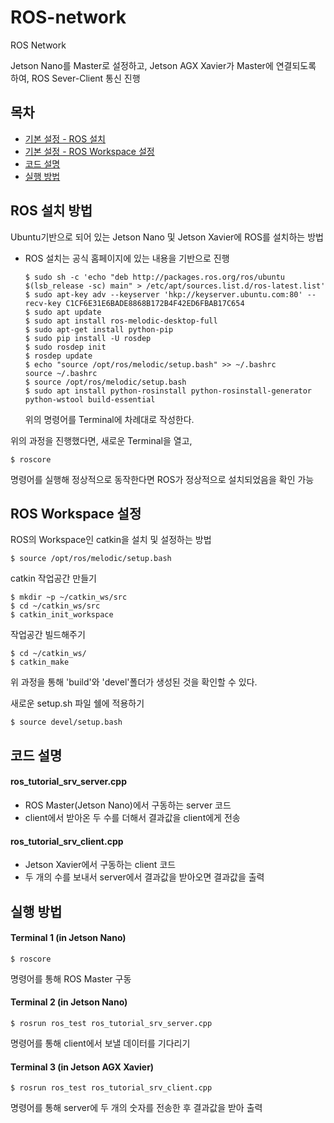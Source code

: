 # ROS-network
ROS Network

Jetson Nano를 Master로 설정하고, Jetson AGX Xavier가 Master에 연결되도록 하여,
ROS Sever-Client 통신 진행<br/>

## 목차
* [기본 설정 - ROS 설치](#ROS-설치-방법)
* [기본 설정 - ROS Workspace 설정](#ROS-Workspace-설정)
* [코드 설명](#코드-설명)
* [실행 방법](#실행-방법)

## ROS 설치 방법
Ubuntu기반으로 되어 있는 Jetson Nano 및 Jetson Xavier에 ROS를 설치하는 방법

* ROS 설치는 공식 홈페이지에 있는 내용을 기반으로 진행
  ```
  $ sudo sh -c 'echo "deb http://packages.ros.org/ros/ubuntu $(lsb_release -sc) main" > /etc/apt/sources.list.d/ros-latest.list'
  $ sudo apt-key adv --keyserver 'hkp://keyserver.ubuntu.com:80' --recv-key C1CF6E31E6BADE8868B172B4F42ED6FBAB17C654
  $ sudo apt update
  $ sudo apt install ros-melodic-desktop-full
  $ sudo apt-get install python-pip
  $ sudo pip install -U rosdep
  $ sudo rosdep init
  $ rosdep update
  $ echo "source /opt/ros/melodic/setup.bash" >> ~/.bashrc
  source ~/.bashrc
  $ source /opt/ros/melodic/setup.bash
  $ sudo apt install python-rosinstall python-rosinstall-generator python-wstool build-essential
  ```
  위의 명령어를 Terminal에 차례대로 작성한다.

위의 과정을 진행했다면, 새로운 Terminal을 열고,
```
$ roscore
```
명령어를 실행해 정상적으로 동작한다면 ROS가 정상적으로 설치되었음을 확인 가능
## ROS Workspace 설정
ROS의 Workspace인 catkin을 설치 및 설정하는 방법
```
$ source /opt/ros/melodic/setup.bash
```

catkin 작업공간 만들기
```
$ mkdir ~p ~/catkin_ws/src
$ cd ~/catkin_ws/src
$ catkin_init_workspace
```

작업공간 빌드해주기
```
$ cd ~/catkin_ws/
$ catkin_make
```
위 과정을 통해 'build'와 'devel'폴더가 생성된 것을 확인할 수 있다.

새로운 setup.sh 파일 쉘에 적용하기
```
$ source devel/setup.bash
```


## 코드 설명
#### ros_tutorial_srv_server.cpp
* ROS Master(Jetson Nano)에서 구동하는 server 코드
* client에서 받아온 두 수를 더해서 결과값을 client에게 전송<br/>
  
#### ros_tutorial_srv_client.cpp
* Jetson Xavier에서 구동하는 client 코드
* 두 개의 수를 보내서 server에서 결과값을 받아오면 결과값을 출력<br/>

## 실행 방법
#### Terminal 1 (in Jetson Nano)
```
$ roscore
```
명령어를 통해 ROS Master 구동<br/>

#### Terminal 2 (in Jetson Nano)
```
$ rosrun ros_test ros_tutorial_srv_server.cpp
```
명령어를 통해 client에서 보낼 데이터를 기다리기<br/>

#### Terminal 3 (in Jetson AGX Xavier)
```
$ rosrun ros_test ros_tutorial_srv_client.cpp
```
명령어를 통해 server에 두 개의 숫자를 전송한 후 결과값을 받아 출력<br/>

